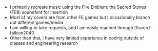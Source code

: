 - I primarily recreate music using the Fire Emblem: the Sacred Stones (FE8) soundfont for insertion
- Most of my covers are from other FE games but I occasionally branch out different games/media
- I am willing to take requests, and I am easily reached through Discord - falkion2040  
- Other than that, I have very limited experience in coding outside of classes and engineering research
